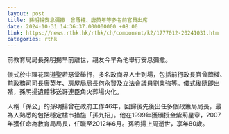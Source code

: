 ```yaml
---
layout: post
title: 孫明揚安息彌撒　曾蔭權、唐英年等多名前官員出席
date: 2024-10-31 14:36:37.000000000 +08:00
link: https://news.rthk.hk/rthk/ch/component/k2/1777012-20241031.htm
categories: rthk
---
```


前教育局局長孫明揚早前離世，親友今早為他舉行安息彌撒。

儀式於中環花園道聖若瑟堂舉行，多名政商界人士到場，包括前行政長官曾蔭權、前政務司司長唐英年、房屋局局長何永賢及立法會議員劉業強等。儀式後隨即出殯，孫明揚遺體移送哥連臣角火葬場火化。

人稱「孫公」的孫明揚曾在政府工作46年，回歸後先後出任多個政策局局長，最為人熟悉的包括穩定樓市措施「孫九招」。他在1999年獲頒授金紫荊星章，2007年獲任命為教育局局長，任職至2012年6月。孫明揚上周逝世，享年80歲。

